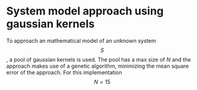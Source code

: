 # System model approach using gaussian kernels
To approach an mathematical model of an unknown system $$ S $$, a pool of gaussian kernels is used. The pool has a max size of $N$ and the approach makes use of a genetic algorithm, minimizing the mean square error of the approach. For this implementation $$N = 15$$

